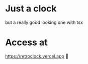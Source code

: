 # Just a clock

but a really good looking one with tsx


# Access at

https://retroclock.vercel.app 🚀
